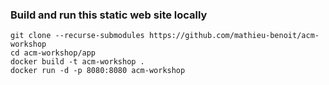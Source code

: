 ### Build and run this static web site locally

```
git clone --recurse-submodules https://github.com/mathieu-benoit/acm-workshop
cd acm-workshop/app
docker build -t acm-workshop .
docker run -d -p 8080:8080 acm-workshop
```
